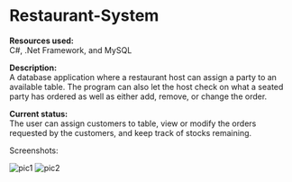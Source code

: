 Restaurant-System
===

**Resources used:**  
C#, .Net Framework, and MySQL

**Description:**   
A database application where a restaurant host can assign a party to an available table. The program can also let the host check on what a seated party has ordered as well as either add, remove, or change the order.

**Current status:**   
The user can assign customers to table, view or modify the orders requested by the customers, and keep track of stocks remaining.

Screenshots:

![pic1](https://user-images.githubusercontent.com/26098614/34794775-631d130e-f615-11e7-831f-edfc9cc5067f.png)
![pic2](https://user-images.githubusercontent.com/26098614/34794937-f942c11c-f615-11e7-98ec-c3a48f2b1536.png)


